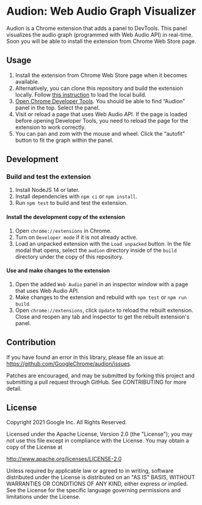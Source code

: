 # Audion: Web Audio Graph Visualizer

Audion is a Chrome extension that adds a panel to DevTools. This panel
visualizes the audio graph (programmed with Web Audio API) in real-time. 
Soon you will be able to install the extension from Chrome Web Store page.


## Usage

1. Install the extension from Chrome Web Store page when it becomes available.
  1. Alternatively, you can clone this repository and build the extension
     locally. Follow
     [this instruction](https://developer.chrome.com/docs/extensions/mv3/faq/#faq-dev-01)
     to load the local build.
1. [Open Chrome Developer Tools](https://developer.chrome.com/docs/devtools/open/).
  You should be able to find “Audion” panel in the top. Select the panel.
1. Visit or reload a page that uses Web Audio API. If the page is loaded before
  opening Developer Tools, you need to reload the page for the extension to
  work correctly.
1. You can pan and zom with the mouse and wheel. Click the “autofit” button to
  fit the graph within the panel.


## Development

### Build and test the extension

1. Install NodeJS 14 or later.
1. Install dependencies with `npm ci` or `npm install`.
1. Run `npm test` to build and test the extension.

#### Install the development copy of the extension

1. Open `chrome://extensions` in Chrome.
1. Turn on `Developer mode` if it is not already active.
1. Load an unpacked extension with the `Load unpacked` button. In the file
  modal that opens, select the `audion` directory inside of the `build`
  directory under the copy of this repository.

#### Use and make changes to the extension

1. Open the added `Web Audio` panel in an inspector window with a page that
  uses Web Audio API.
1. Make changes to the extension and rebuild with `npm test` or `npm run build`.
1. Open `chrome://extensions`, click `Update` to reload the rebuilt extension.
  Close and reopen any tab and inspector to get the rebuilt extension's panel.


## Contribution

If you have found an error in this library, please file an issue at:
https://github.com/GoogleChrome/audion/issues.

Patches are encouraged, and may be submitted by forking this project and
submitting a pull request through GitHub. See CONTRIBUTING for more detail.


## License

Copyright 2021 Google Inc. All Rights Reserved.

Licensed under the Apache License, Version 2.0 (the "License"); you may not use
this file except in compliance with the License. You may obtain a copy of the
License at

http://www.apache.org/licenses/LICENSE-2.0

Unless required by applicable law or agreed to in writing, software distributed
under the License is distributed on an "AS IS" BASIS, WITHOUT WARRANTIES OR
CONDITIONS OF ANY KIND, either express or implied. See the License for the
specific language governing permissions and limitations under the License.
